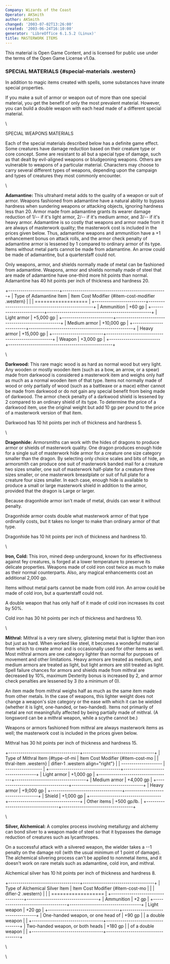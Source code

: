 ```yaml
---
Company: Wizards of the Coast
Operator: AKSmith
author: AKSmith
changed: '2003-07-02T13:26:00'
created: '2003-06-24T16:10:00'
generator: 'LibreOffice 6.1.5.2 (Linux)'
title: MASTERWORK ITEMS
---
```


This material is Open Game Content, and is licensed for public use under
the terms of the Open Game License v1.0a.

### SPECIAL MATERIALS {#special-materials .western}

In addition to magic items created with spells, some substances have
innate special properties.

If you make a suit of armor or weapon out of more than one special
material, you get the benefit of only the most prevalent material.
However, you can build a double weapon with each head made of a
different special material.

\

SPECIAL WEAPONS MATERIALS

Each of the special materials described below has a definite game
effect. Some creatures have damage reduction based on their creature
type or core concept. Some are resistant to all but a special type of
damage, such as that dealt by evil-aligned weapons or bludgeoning
weapons. Others are vulnerable to weapons of a particular material.
Characters may choose to carry several different types of weapons,
depending upon the campaign and types of creatures they most commonly
encounter.

\

**Adamantine:** This ultrahard metal adds to the quality of a weapon or
suit of armor. Weapons fashioned from adamantine have a natural ability
to bypass hardness when sundering weapons or attacking objects, ignoring
hardness less than 20. Armor made from adamantine grants its wearer
damage reduction of 1/-- if it's light armor, 2/-- if it's medium armor,
and 3/-- if it's heavy armor. Adamantine is so costly that weapons and
armor made from it are always of masterwork quality; the masterwork cost
is included in the prices given below. Thus, adamantine weapons and
ammunition have a +1 enhancement bonus on attack rolls, and the armor
check penalty of adamantine armor is lessened by 1 compared to ordinary
armor of its type. Items without metal parts cannot be made from
adamantine. An arrow could be made of adamantine, but a quarterstaff
could not.

Only weapons, armor, and shields normally made of metal can be fashioned
from adamantine. Weapons, armor and shields normally made of steel that
are made of adamantine have one-third more hit points than normal.
Adamantine has 40 hit points per inch of thickness and hardness 20.

+-------------------------+---------------------------------------------------+
| Type of Adamantine Item | Item Cost Modifier {#item-cost-modifier .western} |
|                         | ==================                                |
+-------------------------+---------------------------------------------------+
| Ammunition              | +60 gp                                            |
+-------------------------+---------------------------------------------------+
| Light armor             | +5,000 gp                                         |
+-------------------------+---------------------------------------------------+
| Medium armor            | +10,000 gp                                        |
+-------------------------+---------------------------------------------------+
| Heavy armor             | +15,000 gp                                        |
+-------------------------+---------------------------------------------------+
| Weapon                  | +3,000 gp                                         |
+-------------------------+---------------------------------------------------+

\

**Darkwood:** This rare magic wood is as hard as normal wood but very
light. Any wooden or mostly wooden item (such as a bow, an arrow, or a
spear) made from darkwood is considered a masterwork item and weighs
only half as much as a normal wooden item of that type. Items not
normally made of wood or only partially of wood (such as a battleaxe or
a mace) either cannot be made from darkwood or do not gain any special
benefit from being made of darkwood. The armor check penalty of a
darkwood shield is lessened by 2 compared to an ordinary shield of its
type. To determine the price of a darkwood item, use the original weight
but add 10 gp per pound to the price of a masterwork version of that
item.

Darkwood has 10 hit points per inch of thickness and hardness 5.

\

**Dragonhide:** Armorsmiths can work with the hides of dragons to
produce armor or shields of masterwork quality. One dragon produces
enough hide for a single suit of masterwork hide armor for a creature
one size category smaller than the dragon. By selecting only choice
scales and bits of hide, an armorsmith can produce one suit of
masterwork banded mail for a creature two sizes smaller, one suit of
masterwork half-plate for a creature three sizes smaller, or one
masterwork breastplate or suit of full plate for a creature four sizes
smaller. In each case, enough hide is available to produce a small or
large masterwork shield in addition to the armor, provided that the
dragon is Large or larger.

Because dragonhide armor isn't made of metal, druids can wear it without
penalty.

Dragonhide armor costs double what masterwork armor of that type
ordinarily costs, but it takes no longer to make than ordinary armor of
that type.

Dragonhide has 10 hit points per inch of thickness and hardness 10.

\

**Iron, Cold:** This iron, mined deep underground, known for its
effectiveness against fey creatures, is forged at a lower temperature to
preserve its delicate properties. Weapons made of cold iron cost twice
as much to make as their normal counterparts. Also, any magical
enhancements cost an additional 2,000 gp.

Items without metal parts cannot be made from cold iron. An arrow could
be made of cold iron, but a quarterstaff could not.

A double weapon that has only half of it made of cold iron increases its
cost by 50%.

Cold iron has 30 hit points per inch of thickness and hardness 10.

\

**Mithral:** Mithral is a very rare silvery, glistening metal that is
lighter than iron but just as hard. When worked like steel, it becomes a
wonderful material from which to create armor and is occasionally used
for other items as well. Most mithral armors are one category lighter
than normal for purposes of movement and other limitations. Heavy armors
are treated as medium, and medium armors are treated as light, but light
armors are still treated as light. Spell failure chances for armors and
shields made from mithral are decreased by 10%, maximum Dexterity bonus
is increased by 2, and armor check penalties are lessened by 3 (to a
minimum of 0).

An item made from mithral weighs half as much as the same item made from
other metals. In the case of weapons, this lighter weight does not
change a weapon's size category or the ease with which it can be wielded
(whether it is light, one-handed, or two-handed). Items not primarily of
metal are not meaningfully affected by being partially made of mithral.
(A longsword can be a mithral weapon, while a scythe cannot be.)

Weapons or armors fashioned from mithral are always masterwork items as
well; the masterwork cost is included in the prices given below.

Mithral has 30 hit points per inch of thickness and hardness 15.

+-----------------------------------+-----------------------------------+
| Type of Mithral Item {#type-of-mi | Item Cost Modifier {#item-cost-mo |
| thral-item .western}              | difier-1 .western align="right"}  |
| --------------------              | ------------------                |
+-----------------------------------+-----------------------------------+
| Light armor                       | +1,000 gp                         |
+-----------------------------------+-----------------------------------+
| Medium armor                      | +4,000 gp                         |
+-----------------------------------+-----------------------------------+
| Heavy armor                       | +9,000 gp                         |
+-----------------------------------+-----------------------------------+
| Shield                            | +1,000 gp                         |
+-----------------------------------+-----------------------------------+
| Other items                       | +500 gp/lb.                       |
+-----------------------------------+-----------------------------------+

\

**Silver, Alchemical:** A complex process involving metallurgy and
alchemy can bond silver to a weapon made of steel so that it bypasses
the damage reduction of creatures such as lycanthropes.

On a successful attack with a silvered weapon, the wielder takes a --1
penalty on the damage roll (with the usual minimum of 1 point of
damage). The alchemical silvering process can't be applied to nonmetal
items, and it doesn't work on rare metals such as adamantine, cold iron,
and mithral.

Alchemical silver has 10 hit points per inch of thickness and hardness
8.

+-----------------------------------+-----------------------------------+
| Type of Alchemical Silver Item    | Item Cost Modifier {#item-cost-mo |
|                                   | difier-2 .western}                |
|                                   | ==================                |
+-----------------------------------+-----------------------------------+
| Ammunition                        | +2 gp                             |
+-----------------------------------+-----------------------------------+
| Light weapon                      | +20 gp                            |
+-----------------------------------+-----------------------------------+
| One-handed weapon, or one head of | +90 gp                            |
| a double weapon                   |                                   |
+-----------------------------------+-----------------------------------+
| Two-handed weapon, or both heads  | +180 gp                           |
| of a double weapon                |                                   |
+-----------------------------------+-----------------------------------+

\

\
